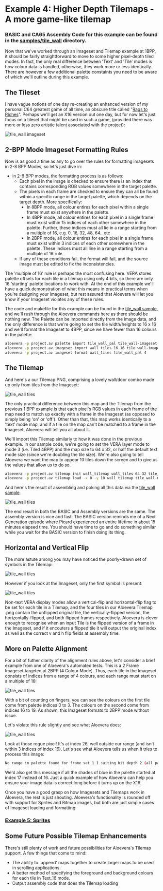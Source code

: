 # Example 4: Higher Depth Tilemaps - A more game-like tilemap

### BASIC and CA65 Assembly Code for this example can be found in the [samples/tile_wall](../samples/tile_wall) directory.

Now that we've worked through an Imageset and Tilemap example at 1BPP, it should be fairly straightforward to move to some higher pixel-depth tiled modes. In fact, the only real difference between 'Text' and 'Tile' modes is how colour data is handled, otherwise, they work more or less identically. There are however a few additional palette constaints you need to be aware of which we'll outline during this example.

## The Tileset

I have vague notions of one day re-creating an enhanced version of my personal C64 greatest game of all time, an obscure title called "[Rags to Riches](https://www.myabandonware.com/game/rags-to-riches-511)". Perhaps we'll get an X16 version out one day, but for now let's just focus on a tileset that might be used in such a game, (provided there was more or less zero artistic talent associated with the project):

![tile_wall imageset](images/04-tile_wall-001.png)

## 2-BPP Mode Imageset Formatting Rules

Now is as good a time as any to go over the rules for formatting imagesets in 2-8 BPP Modes, so let's just dive in:

* In 2-8 BPP modes, the formatting process is as follows:
   * Each pixel in the image is checked to ensure there is an index that contains corresponding RGB values somewhere in the target palette. 
   * The pixels in each frame are checked to ensure they can all be found within a specific range in the target palette, which depends on the target depth. More specifically:
      * In 8BPP mode, all colour entires for each pixel within a single frame must exist anywhere in the palette.
      * In 4BPP mode, all colour entires for each pixel in a single frame must exist within 15 indices of each other somewhere in the palette. Further, these indices must all lie in a range starting from a multiple of 16, e.g. 0, 16, 32, 48, 64.. etc
      * In 2BPP mode, all colour entires for each pixel in a single frame must exist within 3 indices of each other somewhere in the palette. These indices must all line in a range starting from a multiple of 16 rule.
    * If any of these conditions fail, the format will fail, and the source image must be edited to fix the inconsistencies.

The 'multiple of 16' rule is perhaps the most confusing here. VERA stores palette offsets for each tile in a tilemap using only 4 bits, so there are only 16 'starting' palette locations to work with. At the end of this example we'll have a quick demonstration of what this means in practical terms when you're designing your Imageset, but rest assured that Aloevera will let you know if your Imageset violates any of these rules.

The code and makefile for this example can be found in the [tile_wall sample](../samples/tile_wall), and we'll rush through the Aloevera commands here as there should be nothing new. The Palette can be imported directly from the image data, and the only difference is that we're going to set the tile width/heights to 16 x 16 and we'll format the Imageset to 4BPP, since we have fewer than 16 colours in the palette:

```.sh
aloevera -p project.av palette import tile_wall_pal tile_wall-imageset-4bpp.png
aloevera -p project.av imageset import wall_tiles 16 16 tile_wall-imageset-4bpp.png
aloevera -p project.av imageset format wall_tiles tile_wall_pal 4
```

## The Tilemap

And here's a our Tilemap PNG, comprising a lovely wall/door combo made up only from tiles from the Imageset:

![tile_wall tiles](images/04-tile_wall-002.png)

The only practical difference between this map and the Tilemap from the previous 1 BPP example is that each pixel's RGB values in each frame of the map need to match up exactly with a frame in the Imageset (as opposed to simply being 'on' or 'off'). Other than that, this map works identically to a 'text' mode map, and if a tile on the map can't be matched to a frame in the Imageset, Aloevera will tell you all about it.

We'll import this Tilemap similarly to how it was done in the previous example. In our sample code, we're going to set the VERA layer mode to mode 3 (i.e. Tiled 4BPP) and the map size to 64 x 32, or half the default text mode size (since we're doubling the tile size). We're also going to tell Aloevera we want the map to appear 10 tiles down the screen and to give us the values that allow us to do so.

```.sh
aloevera -p project.av tilemap init wall_tilemap wall_tiles 64 32 tile_4bpp
aloevera -p project.av tilemap load -x 0 -y 10 wall_tilemap tile_wall-map.png
```

And here's the result of assembling and poking all this data via the [tile_wall sample](../samples/tile_wall).

![tile_wall tiles](images/04-tile_wall-003.png)

 The end result in both the BASIC and Assembly versions are the same. The assembly version is nice and fast. The BASIC version reminds me of a Next Generation episode where Picard experienced an entire lifetime in about 15 minutes elapsed time. You should have time to go and do something similar while you wait for the BASIC version to finish doing its thing.

## Horizontal and Vertical Flip

The more astute among you may have noticed the poorly-drawn set of symbols in the Tilemap:

![tile_wall tiles](images/04-tile_wall-006.png)

However if you look at the Imageset, only the first symbol is present:

![tile_wall tiles](images/04-tile_wall-007.png)

Non-text VERA display modes allow a vertical-flip and horizontal-flip flag to be set for each tile in a Tilemap, and the four tiles in our Aloevera Tilemap .png contain the unflipped original tile, the vertically-flipped version, the horizontally-flipped, and both flipped frames respectively. Aloevera is clever enough to recognise when an input Tile is the flipped version of a frame in the Imageset, and if it encouters a flipped tile it will output the original index as well as the correct v and h flip fields at assembly time.

## More on Palette Alignment

For a bit of futher clarity of the alignment rules above, let's consider a brief example from one of Aloevera's automated tests. This is a 2 Frame Imageset targeted at 2BPP (4 Colour Mode). Thus, each tile in the Imageset consists of indices from a range of 4 colours, and each range must start on a multiple of 16:

![tile_wall tiles](images/04-tile_wall-004.png)

With a bit of counting on fingers, you can see the colours on the first tile come from palette indices 0 to 3. The colours on the second come from indices 16 to 19. As shown, this Imageset formats to 2BPP mode without issue.

Let's violate this rule slightly and see what Aloevera does:

![tile_wall tiles](images/04-tile_wall-005.png)

Look at those rogue pixel! It's at index 26, well outside our range (and isn't within 3 indices of index 16). Let's see what Aloevera tells us when it tries to process this image:

```.sh
No range in palette found for frame set_1_1 suiting bit depth 2 (all palette entries must be within 3 indices of a multiple of 16)
```

We'd also get this message if all the shades of blue in the palette started at index 17 instead of 16. Just a quick example of how Aloevera can help you ensure your image data is correct long before it turns up on the X16.

Once you have a good grasp on how Imagesets and Tilemaps work in Aloevera, the rest is just shouting. Aloevera's functionality is rounded off with support for Sprites and Bitmap images, but both are just simple cases of Imageset loading and formatting:

### [Example 5: Sprites](./ex_005.md)

## Some Future Possible Tilemap Enhancements

There's still plenty of work and future possibilities for Aloevera's Tilemap support. A few things that come to mind:

* The ability to 'append' maps together to create larger maps to be used in scrolling applications.
* A better method of specifying the foreground and background colours for each tile in Text_16 mode.
* Output assembly code that does the Tilemap loading
